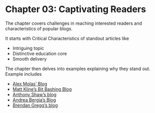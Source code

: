 # Chapter 03: Captivating Readers

The chapter covers challenges in reaching interested readers and characteristics of popular blogs.

It starts with Critical Characteristics of standout articles like
- Intriguing topic
- Distinctive education core
- Smooth delivery

The chapter then delves into examples explaining why they stand out.
Example includes
- [Alex Molas’ Blog](https://www.alexmolas.com/2024/02/05/a-search-engine-in-80-lines.html)
- [Matt Kline’s Bit Bashing Blog](https://bitbashing.io/async-rust.html)
- [Anthony Shaw’s blog](https://tonybaloney.github.io/posts/python-gets-a-jit.html)
- [Andrea Bergia’s Blog](https://andreabergia.com/blog/2023/07/i-have-written-a-jvm-in-rust/)
- [Brendan Gregg’s blog](https://www.brendangregg.com/blog/2024-03-17/the-return-of-the-frame-pointers.html)

